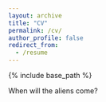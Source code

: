 ```yaml
---
layout: archive
title: "CV"
permalink: /cv/
author_profile: false
redirect_from:
  - /resume
---
```


{% include base_path %}

When will the aliens come?